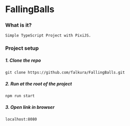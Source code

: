 # FallingBalls 

### What is it?

    Simple TypeScript Project with PixiJS.

### Project setup

##### 1. Clone the repo
    git clone https://github.com/falkura/FallingBalls.git

##### 2. Run at the root of the project
    npm run start

##### 3. Open link in browser
    localhost:8080

